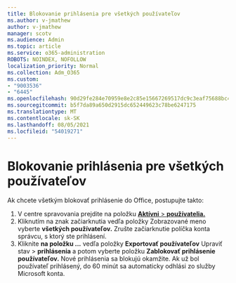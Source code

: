 ```yaml
---
title: Blokovanie prihlásenia pre všetkých používateľov
ms.author: v-jmathew
author: v-jmathew
manager: scotv
ms.audience: Admin
ms.topic: article
ms.service: o365-administration
ROBOTS: NOINDEX, NOFOLLOW
localization_priority: Normal
ms.collection: Adm_O365
ms.custom:
- "9003536"
- "6445"
ms.openlocfilehash: 90d29fe284e70959e8e2c85e15667269517dc9c3eaf75688bc4750d8767fa2fd
ms.sourcegitcommit: b5f7da89a650d2915dc652449623c78be6247175
ms.translationtype: MT
ms.contentlocale: sk-SK
ms.lasthandoff: 08/05/2021
ms.locfileid: "54019271"
---
```

# <a name="block-sign-in-for-all-users"></a>Blokovanie prihlásenia pre všetkých používateľov

Ak chcete všetkým blokovať prihlásenie do Office, postupujte takto:

1. V centre spravovania prejdite na položku [ **Aktívni**  >  **používatelia.**](https://admin.microsoft.com/Adminportal/Home?source=applauncher#/users)
2. Kliknutím na znak začiarknutia vedľa položky Zobrazované meno vyberte **všetkých používateľov.** Zrušte začiarknutie políčka konta správcu, s ktorý ste prihlásení.
3. Kliknite **na položku ...** vedľa položky **Exportovať používateľov** Upraviť stav  >  **prihlásenia** a potom vyberte položku **Zablokovať prihlásenie používateľov.** Nové prihlásenia sa blokujú okamžite. Ak už bol používateľ prihlásený, do 60 minút sa automaticky odhlási zo služby Microsoft konta.
